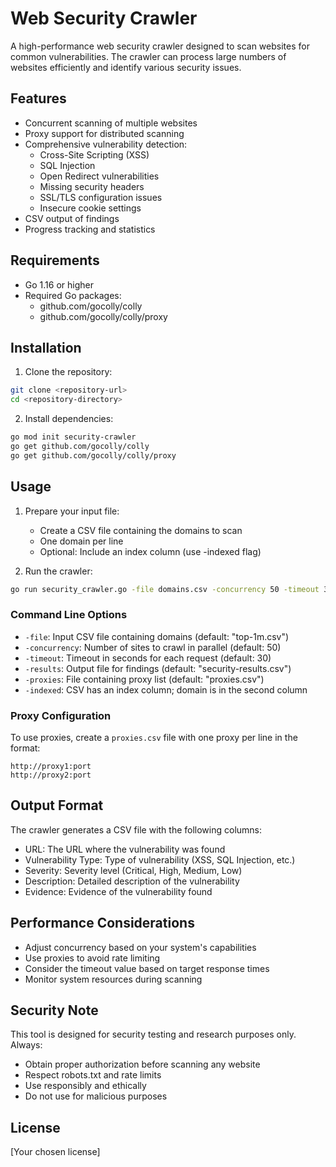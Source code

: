 # Web Security Crawler

A high-performance web security crawler designed to scan websites for common vulnerabilities. The crawler can process large numbers of websites efficiently and identify various security issues.

## Features

- Concurrent scanning of multiple websites
- Proxy support for distributed scanning
- Comprehensive vulnerability detection:
  - Cross-Site Scripting (XSS)
  - SQL Injection
  - Open Redirect vulnerabilities
  - Missing security headers
  - SSL/TLS configuration issues
  - Insecure cookie settings
- CSV output of findings
- Progress tracking and statistics

## Requirements

- Go 1.16 or higher
- Required Go packages:
  - github.com/gocolly/colly
  - github.com/gocolly/colly/proxy

## Installation

1. Clone the repository:

```bash
git clone <repository-url>
cd <repository-directory>
```

2. Install dependencies:

```bash
go mod init security-crawler
go get github.com/gocolly/colly
go get github.com/gocolly/colly/proxy
```

## Usage

1. Prepare your input file:

   - Create a CSV file containing the domains to scan
   - One domain per line
   - Optional: Include an index column (use -indexed flag)

2. Run the crawler:

```bash
go run security_crawler.go -file domains.csv -concurrency 50 -timeout 30 -results findings.csv
```

### Command Line Options

- `-file`: Input CSV file containing domains (default: "top-1m.csv")
- `-concurrency`: Number of sites to crawl in parallel (default: 50)
- `-timeout`: Timeout in seconds for each request (default: 30)
- `-results`: Output file for findings (default: "security-results.csv")
- `-proxies`: File containing proxy list (default: "proxies.csv")
- `-indexed`: CSV has an index column; domain is in the second column

### Proxy Configuration

To use proxies, create a `proxies.csv` file with one proxy per line in the format:

```
http://proxy1:port
http://proxy2:port
```

## Output Format

The crawler generates a CSV file with the following columns:

- URL: The URL where the vulnerability was found
- Vulnerability Type: Type of vulnerability (XSS, SQL Injection, etc.)
- Severity: Severity level (Critical, High, Medium, Low)
- Description: Detailed description of the vulnerability
- Evidence: Evidence of the vulnerability found

## Performance Considerations

- Adjust concurrency based on your system's capabilities
- Use proxies to avoid rate limiting
- Consider the timeout value based on target response times
- Monitor system resources during scanning

## Security Note

This tool is designed for security testing and research purposes only. Always:

- Obtain proper authorization before scanning any website
- Respect robots.txt and rate limits
- Use responsibly and ethically
- Do not use for malicious purposes

## License

[Your chosen license]
